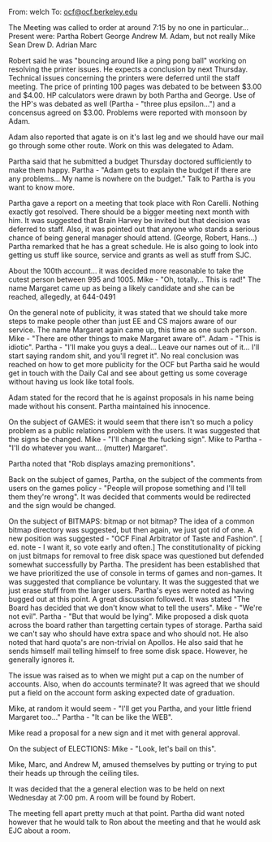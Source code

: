 From: welch
To: ocf@ocf.berkeley.edu

The Meeting was called to order at around 7:15 by no one in particular...
Present were:
                Partha
                Robert
                George
                Andrew M.
                Adam, but not really
                Mike
                Sean
                Drew D.
                Adrian
                Marc

Robert said he was "bouncing around like a ping pong ball" working on resolving
the printer issues.  He expects a conclusion by next Thursday. Technical
issues concerning the printers were deferred until the staff meeting.
The price of printing 100 pages was debated to be between $3.00 and $4.00.  HP
calculators were drawn by both Partha and George.  Use of the HP's was debated
as well (Partha - "three plus epsilon...") and a concensus agreed on $3.00.
Problems were reported with monsoon by Adam.

Adam also reported that agate is on it's last leg and we should have our
mail go through some other route.  Work on this was delegated to Adam.

Partha said that he submitted a budget Thursday doctored sufficiently to make
them happy.  Partha - "Adam gets to explain the budget if there are any
problems... My name is nowhere on the budget."  Talk to Partha is you want to
know more.

Partha gave a report on a meeting that took place with Ron Carelli.  Nothing
exactly got resolved.  There should be a bigger meeting next month with him.
It was suggested that Brain Harvey be invited but that decision was deferred
to staff.  Also, it was pointed out that anyone who stands a serious chance of
being general manager should attend. (George, Robert, Hans...)
Partha remarked that he has a great schedule.
He is also going to look into getting us stuff like source, service and grants
as well as stuff from SJC.

About the 100th account...  it was decided more reasonable to take the cutest
person between 995 and 1005.  Mike - "Oh, totally...  This is rad!"  The name
Margaret came up as being a likely candidate and she can be reached, allegedly,
at 644-0491

On the general note of publicity, it was stated that we should take more steps
to make people other than just EE and CS majors aware of our service.   The name
Margaret again came up, this time as one such person.  Mike - "There are other
things to make Margaret aware of".   Adam - "This is idiotic".  Partha - "I'll
make you guys a deal...  Leave our names out of it...  I'll start saying random
shit, and you'll regret it".  No real conclusion was reached on how to get more
publicity for the OCF but Partha said he would get in touch with the Daily Cal
and see about getting us some coverage without having us look like total fools.

Adam stated for the record that he is against proposals in his name being made
without his consent.  Partha maintained his innocence.

On the subject of GAMES:  it would seem that there isn't so much a policy
problem as a public relations problem with the users.  It was suggested that
the signs be changed.  Mike - "I'll change the fucking sign".  Mike to Partha -
"I'll do whatever you want...  (mutter) Margaret".

Partha noted that "Rob displays amazing premonitions".

Back on the subject of games, Partha, on the subject of the comments from users
on the games policy - "People will propose something and I'll tell them they're
wrong".  It was decided that comments would be redirected and the sign would be
changed.

On the subject of BITMAPS:  bitmap or not bitmap?  The idea of a common bitmap
directory was suggested, but then again, we just got rid of one.  A new position
was suggested - "OCF Final Arbitrator of Taste and Fashion". [ ed. note - I want
it, so vote early and often.]  The constitutionality of picking on just bitmaps
for removal to free disk space was questioned but defended somewhat successfully
by Partha.  The president has been established that we have prioritized the use
of console in terms of games and non-games.  It was suggested that compliance be
voluntary.  It was the suggested that we just erase stuff from the larger users.
Partha's eyes were noted as having bugged out at this point.
A great discussion followed.
It was stated "The Board has decided that we don't know what to tell the users".
Mike - "We're not evil".
Partha - "But that would be lying".
Mike proposed a disk quota across the board rather than targetting certain types
of storage.  Partha said we can't say who should have extra space and who should
not.  He also noted that hard quota's are non-trivial on Apollos.  He also said
that he sends himself mail telling himself to free some disk space.  However,
he generally ignores it.

The issue was raised as to when we might put a cap on the number of accounts.
Also, when do accounts terminate?  It was agreed that we should put a field on
the account form asking expected date of graduation.

Mike, at random it would seem - "I'll get you Partha, and your little friend
Margaret too..."
Partha - "It can be like the WEB".

Mike read a proposal for a new sign and it met with general approval.

On the subject of ELECTIONS:  Mike - "Look, let's bail on this".

Mike, Marc, and Andrew M, amused themselves by putting or trying to put their
heads up through the ceiling tiles.

It was decided that the a general election was to be held on next Wednesday at
7:00 pm.  A room will be found by Robert.

The meeting fell apart pretty much at that point.   Partha did want noted
however that he would talk to Ron about the meeting and that he would ask
EJC about a room.

